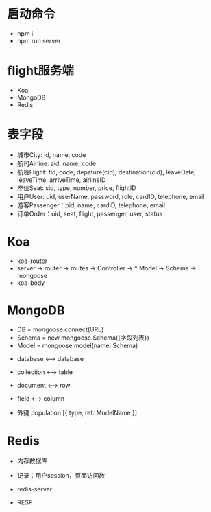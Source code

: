 # 启动命令
+ npm i
+ npm run server

# flight服务端
* Koa
* MongoDB
* Redis

# 表字段
* 城市City: id, name, code
* 航司Airline: aid, name, code
* 航班Flight: fid, code, depature(cid), destination(cid), leaveDate, leaveTime, arriveTime, airlineID
* 座位Seat: sid, type, number, price, flightID
* 用户User: uid, userName, password, role, cardID, telephone, email
* 游客Passenger：pid, name, cardID, telephone, email
* 订单Order：oid, seat, flight, passenger, user, status

# Koa
- koa-router
-   server -> router -> routes -> Controller -> * Model -> Schema -> mongoose
- koa-body

# MongoDB
* DB = mongoose.connect(URL)
* Schema = new mongoose.Schema({字段列表})
* Model = mongoose.model(name, Schema)

+ database <——> database
+ collection <——> table
+ document <——> row
+ field <——> column

+ 外键 population [{ type, ref: ModelName }]

# Redis
+ 内存数据库
+ 记录：用户session，页面访问数

+ redis-server
+ RESP

